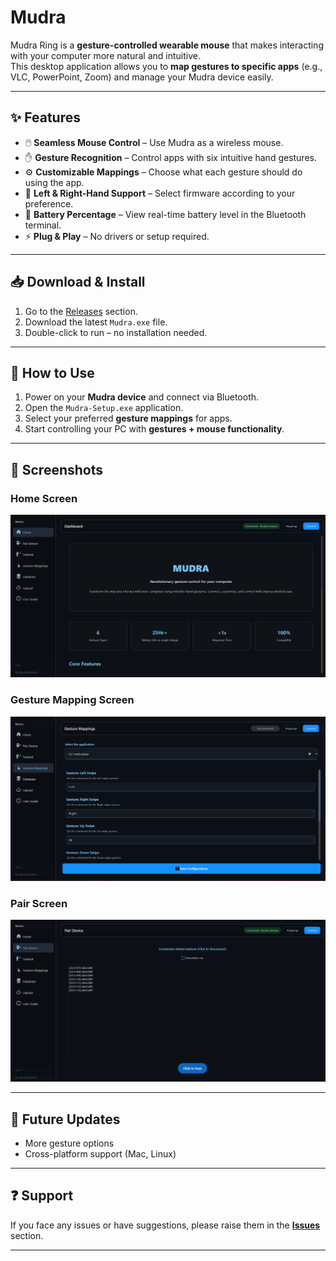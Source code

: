 # Mudra

Mudra Ring is a **gesture-controlled wearable mouse** that makes interacting with your computer more natural and intuitive.  
This desktop application allows you to **map gestures to specific apps** (e.g., VLC, PowerPoint, Zoom) and manage your Mudra device easily.  

---

## ✨ Features  

- 🖱️ **Seamless Mouse Control** – Use Mudra as a wireless mouse.  
- ✋ **Gesture Recognition** – Control apps with six intuitive hand gestures.  
- ⚙️ **Customizable Mappings** – Choose what each gesture should do using the app.  
- 🔄 **Left & Right-Hand Support** – Select firmware according to your preference.  
- 🔋 **Battery Percentage** – View real-time battery level in the Bluetooth terminal.  
- ⚡ **Plug & Play** – No drivers or setup required.  

---

## 📥 Download & Install  

1. Go to the [Releases](https://github.com/DevarshiBohra/Mudra-Ring/releases/tag/v1.0.0) section.  
2. Download the latest `Mudra.exe` file.  
3. Double-click to run – no installation needed.  

---

## 🚀 How to Use  

1. Power on your **Mudra device** and connect via Bluetooth.  
2. Open the `Mudra-Setup.exe` application.  
3. Select your preferred **gesture mappings** for apps.  
4. Start controlling your PC with **gestures + mouse functionality**.  

---

## 📸 Screenshots  

### Home Screen  
![Home Screen](./assets/home.png) 

### Gesture Mapping Screen  
![Gesture Mapping](./assets/mapping.png)

### Pair Screen
![Pair](./assets/pair.png)

---

## 🔮 Future Updates  

- More gesture options    
- Cross-platform support (Mac, Linux)  

---

## ❓ Support  

If you face any issues or have suggestions, please raise them in the **[Issues](./issues)** section.  

---

